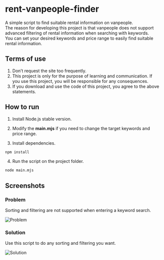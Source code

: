 # rent-vanpeople-finder

A simple script to find suitable rental information on vanpeople.  
The reason for developing this project is that vanpeople does not support advanced filtering of rental information when searching with keywords.  
You can set your desired keywords and price range to easily find suitable rental information.

## Terms of use

1. Don’t request the site too frequently.
2. This project is only for the purpose of learning and communication. If you use this project, you will be responsible for any consequences.
3. If you download and use the code of this project, you agree to the above statements.

## How to run

1. Install Node.js stable version.
2. Modify the **main.mjs** if you need to change the target keywords and price range.

3. Install dependencies.

```bash
npm install
```

4. Run the script on the project folder.

```bash
node main.mjs
```

## Screenshots

### Problem

Sorting and filtering are not supported when entering a keyword search.

![Problem](https://user-images.githubusercontent.com/17811951/146890644-274bede2-02c2-4635-96ea-1056a7ec162e.png)

### Solution

Use this script to do any sorting and filtering you want.

![Solution](https://user-images.githubusercontent.com/17811951/146889134-e69df4fd-c1e6-4e85-92cb-8b761627331a.png)
